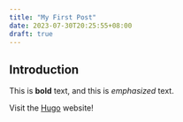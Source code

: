 ```yaml
---
title: "My First Post"
date: 2023-07-30T20:25:55+08:00
draft: true
---
```


## Introduction

This is **bold** text, and this is *emphasized* text.

Visit the [Hugo](https://gohugo.io) website!
